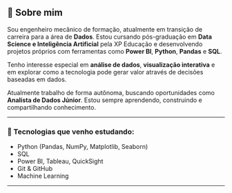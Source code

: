 
## 👋 Sobre mim

Sou engenheiro mecânico de formação, atualmente em transição de carreira para a área de **Dados**. Estou cursando pós-graduação em **Data Science e Inteligência Artificial** pela XP Educação e desenvolvendo projetos próprios com ferramentas como **Power BI**, **Python**, **Pandas** e **SQL**.

Tenho interesse especial em **análise de dados**, **visualização interativa** e em explorar como a tecnologia pode gerar valor através de decisões baseadas em dados.

Atualmente trabalho de forma autônoma, buscando oportunidades como **Analista de Dados Júnior**. Estou sempre aprendendo, construindo e compartilhando conhecimento.

---

### 🚀 Tecnologias que venho estudando:

- Python (Pandas, NumPy, Matplotlib, Seaborn)
- SQL
- Power BI, Tableau, QuickSight
- Git & GitHub
- Machine Learning 

---
